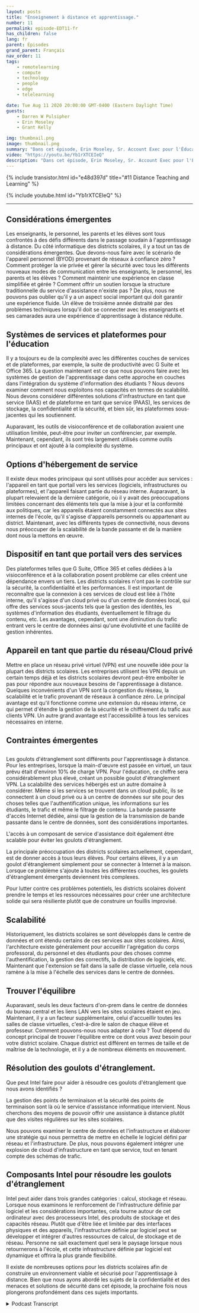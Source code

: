 ```yaml
---
layout: posts
title: "Enseignement à distance et apprentissage."
number: 11
permalink: episode-EDT11-fr
has_children: false
lang: fr
parent: Épisodes
grand_parent: Français
nav_order: 11
tags:
    - remotelearning
    - compute
    - technology
    - people
    - edge
    - telelearning

date: Tue Aug 11 2020 20:00:00 GMT-0400 (Eastern Daylight Time)
guests:
    - Darren W Pulsipher
    - Erin Moseley
    - Grant Kelly

img: thumbnail.png
image: thumbnail.png
summary: "Dans cet épisode, Erin Moseley, Sr. Account Exec pour l'Éducation chez Intel, et Grant Kelly, Solution Architect pour l'Éducation chez Intel, rejoignent Darren pour parler des défis de l'apprentissage à distance et de l'enseignement, ainsi que des changements massifs que les districts scolaires, les enseignants, les parents et les étudiants absorbent pendant la pandémie de Covid-19. Découvrez comment les étudiants et les enseignants se connectent avec de nouvelles technologies et de nouvelles méthodes d'apprentissage."
video: "https://youtu.be/Yb1rXTCEIeQ"
description: "Dans cet épisode, Erin Moseley, Sr. Account Exec pour l'Éducation chez Intel, et Grant Kelly, Solution Architect pour l'Éducation chez Intel, rejoignent Darren pour parler des défis de l'apprentissage à distance et de l'enseignement, ainsi que des changements massifs que les districts scolaires, les enseignants, les parents et les étudiants absorbent pendant la pandémie de Covid-19. Découvrez comment les étudiants et les enseignants se connectent avec de nouvelles technologies et de nouvelles méthodes d'apprentissage."
---
```


<div>
{% include transistor.html id="e48d397d" title="#11 Distance Teaching and Learning" %}

{% include youtube.html id="Yb1rXTCEIeQ" %}
</div>

---

## Considérations émergentes

Les enseignants, le personnel, les parents et les élèves sont tous confrontés à des défis différents dans le passage soudain à l'apprentissage à distance. Du côté informatique des districts scolaires, il y a tout un tas de considérations émergentes. Que devons-nous faire avec le scénario de l'appareil personnel (BYOD) provenant de réseaux à confiance zéro ? Comment protéger la vie privée et gérer la sécurité avec tous les différents nouveaux modes de communication entre les enseignants, le personnel, les parents et les élèves ? Comment maintenir une expérience en classe simplifiée et gérée ? Comment offrir un soutien lorsque la structure traditionnelle du service d'assistance n'existe pas ? De plus, nous ne pouvons pas oublier qu'il y a un aspect social important qui doit garantir une expérience fluide. Un élève de troisième année distraité par des problèmes techniques lorsqu'il doit se connecter avec les enseignants et ses camarades aura une expérience d'apprentissage à distance réduite.

## Systèmes de services et plateformes pour l'éducation

Il y a toujours eu de la complexité avec les différentes couches de services et de plateformes, par exemple, la suite de productivité avec G Suite et Office 365. La question maintenant est ce que nous pouvons faire avec les systèmes de gestion de l'apprentissage dans cette approche en couches dans l'intégration du système d'information des étudiants ? Nous devons examiner comment nous exploitons nos capacités en termes de scalabilité. Nous devons considérer différentes solutions d'infrastructure en tant que service (IAAS) et de plateforme en tant que service (PAAS), les services de stockage, la confidentialité et la sécurité, et bien sûr, les plateformes sous-jacentes qui les soutiennent.

Auparavant, les outils de visioconférence et de collaboration avaient une utilisation limitée, peut-être pour inviter un conférencier, par exemple. Maintenant, cependant, ils sont très largement utilisés comme outils principaux et ont ajouté à la complexité du système.

## Options d'hébergement de service

Il existe deux modes principaux qui sont utilisés pour accéder aux services : l'appareil en tant que portail vers les services (logiciels, infrastructures ou plateformes), et l'appareil faisant partie du réseau interne. Auparavant, la plupart relevaient de la dernière catégorie, où il y avait des préoccupations limitées concernant des éléments tels que la mise à jour et la conformité aux politiques, car les appareils étaient constamment connectés aux sites internes de l'école, qu'il s'agisse d'appareils personnels ou appartenant au district. Maintenant, avec les différents types de connectivité, nous devons nous préoccuper de la scalabilité de la bande passante et de la manière dont nous la mettons en œuvre.

## Dispositif en tant que portail vers des services

Des plateformes telles que G Suite, Office 365 et celles dédiées à la visioconférence et à la collaboration posent problème car elles créent une dépendance envers un tiers. Les districts scolaires n'ont pas le contrôle sur la sécurité, la confidentialité et les performances. Il est important de reconnaître que la connexion à ces services de cloud est liée à l'hôte interne, qu'il s'agisse d'un cloud privé ou d'un centre de données local, qui offre des services sous-jacents tels que la gestion des identités, les systèmes d'information des étudiants, éventuellement le filtrage du contenu, etc. Les avantages, cependant, sont une diminution du trafic entrant vers le centre de données ainsi qu'une évolutivité et une facilité de gestion inhérentes.

## Appareil en tant que partie du réseau/Cloud privé

Mettre en place un réseau privé virtuel (VPN) est une nouvelle idée pour la plupart des districts scolaires. Les entreprises utilisent les VPN depuis un certain temps déjà et les districts scolaires devront peut-être emboîter le pas pour répondre aux nouveaux besoins de l'apprentissage à distance. Quelques inconvénients d'un VPN sont la congestion du réseau, la scalabilité et le trafic provenant de réseaux à confiance zéro. Le principal avantage est qu'il fonctionne comme une extension du réseau interne, ce qui permet d'étendre la gestion de la sécurité et le chiffrement du trafic aux clients VPN. Un autre grand avantage est l'accessibilité à tous les services nécessaires en interne.

## Contraintes émergentes<h2>

Les goulots d'étranglement sont différents pour l'apprentissage à distance. Pour les entreprises, lorsque la main-d'œuvre est passée en virtuel, un taux prévu était d'environ 10% de charge VPN. Pour l'éducation, ce chiffre sera considérablement plus élevé, créant un possible goulot d'étranglement VPN. La scalabilité des services hébergés est un autre domaine à considérer. Même si les services se trouvent dans un cloud public, ils se connectent à un cloud privé ou à un centre de données sur site pour des choses telles que l'authentification unique, les informations sur les étudiants, le trafic et même le filtrage de contenu. La bande passante d'accès Internet dédiée, ainsi que la gestion de la transmission de bande passante dans le centre de données, sont des considérations importantes.

L'accès à un composant de service d'assistance doit également être scalable pour éviter les goulots d'étranglement.

La principale préoccupation des districts scolaires actuellement, cependant, est de donner accès à tous leurs élèves. Pour certains élèves, il y a un goulot d'étranglement simplement pour se connecter à Internet à la maison. Lorsque ce problème s'ajoute à toutes les différentes couches, les goulets d'étranglement émergents deviennent très complexes.

Pour lutter contre ces problèmes potentiels, les districts scolaires doivent prendre le temps et les ressources nécessaires pour créer une architecture solide qui sera résiliente plutôt que de construire un fouillis improvisé.

## Scalabilité

Historiquement, les districts scolaires se sont développés dans le centre de données et ont étendu certains de ces services aux sites scolaires. Ainsi, l'architecture existe généralement pour accueillir l'agrégation du corps professoral, du personnel et des étudiants pour des choses comme l'authentification, la gestion des correctifs, la distribution de logiciels, etc. Maintenant que l'extension se fait dans la salle de classe virtuelle, cela nous ramène à la mise à l'échelle des services dans le centre de données.

## Trouver l'équilibre

Auparavant, seuls les deux facteurs d'on-prem dans le centre de données du bureau central et les liens LAN vers les sites scolaires étaient en jeu. Maintenant, il y a un facteur supplémentaire, celui d'accueillir toutes les salles de classe virtuelles, c'est-à-dire le salon de chaque élève et professeur. Comment pouvons-nous nous adapter à cela ? Tout dépend du concept principal de trouver l'équilibre entre ce dont vous avez besoin pour votre district scolaire. Chaque district est différent en termes de taille et de maîtrise de la technologie, et il y a de nombreux éléments en mouvement.

## Résolution des goulots d'étranglement.

Que peut Intel faire pour aider à résoudre ces goulots d'étranglement que nous avons identifiés ?

La gestion des points de terminaison et la sécurité des points de terminaison sont là où le service d'assistance informatique intervient. Nous cherchons des moyens de pouvoir offrir une assistance à distance plutôt que des visites régulières sur les sites scolaires.

Nous pouvons examiner le centre de données et l'infrastructure et élaborer une stratégie qui nous permettra de mettre en échelle le logiciel défini par réseau et l'infrastructure. De plus, nous pouvons également intégrer une explosion de cloud d'infrastructure en tant que service, tout en tenant compte des schémas de trafic.

## Composants Intel pour résoudre les goulots d'étranglement

Intel peut aider dans trois grandes catégories : calcul, stockage et réseau. Lorsque nous examinons le renforcement de l'infrastructure définie par logiciel et les considérations importantes, cela tourne autour de cet ordinateur avec des processeurs Intel, des produits de stockage et des capacités réseau. Plutôt que d'être liée et limitée par des interfaces physiques et des appareils, l'infrastructure définie par logiciel peut se développer et intégrer d'autres ressources de calcul, de stockage et de réseau. Personne ne sait exactement quel sera le paysage lorsque nous retournerons à l'école, et cette infrastructure définie par logiciel est dynamique et offrira la plus grande flexibilité.

Il existe de nombreuses options pour les districts scolaires afin de construire un environnement viable et sécurisé pour l'apprentissage à distance. Bien que nous ayons abordé les sujets de la confidentialité et des menaces et solutions de sécurité dans cet épisode, la prochaine fois nous plongerons profondément dans ces sujets importants.



<details>
<summary> Podcast Transcript </summary>

<p></p>

</details>
